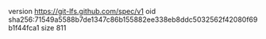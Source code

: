 version https://git-lfs.github.com/spec/v1
oid sha256:71549a5588b7de1347c86b155882ee338eb8ddc5032562f42080f69b1f44fca1
size 811
